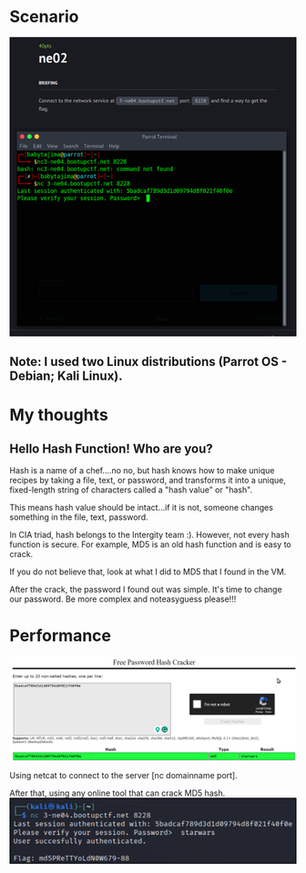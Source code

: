 # Scenario
![hashmd5](/Images/pic0.png)

## Note: I used two Linux distributions (Parrot OS - Debian; Kali Linux). 

# My thoughts
## Hello Hash Function! Who are you?

Hash is a name of a chef....no no, but hash knows how to make unique recipes by taking a file, text, or password, and transforms it into a unique, fixed-length string of characters called a "hash value" or "hash".

This means hash value should be intact...if it is not, someone changes something in the file, text, password. 

In CIA triad, hash belongs to the Intergity team :). However, not every hash function is secure. For example, MD5 is an old hash function and is easy to crack. 

If you do not believe that, look at what I did to MD5 that I found in the VM.

After the crack, the password I found out was simple. It's time to change our password. Be more complex and noteasyguess please!!!

# Performance
![hashmd5](/Images/pic1.png)

Using netcat to connect to the server [nc domainname port]. 

After that, using any online tool that can crack MD5 hash.
![hashmd5](/Images/pic2.png)

